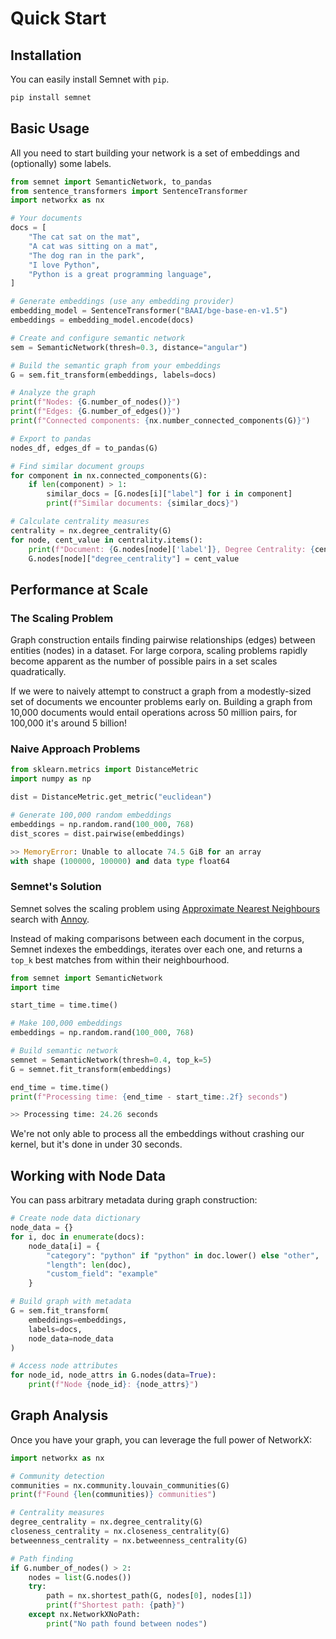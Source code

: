# Quick Start

## Installation

You can easily install Semnet with `pip`.

```bash
pip install semnet
```

## Basic Usage

All you need to start building your network is a set of embeddings and (optionally) some labels.

```python
from semnet import SemanticNetwork, to_pandas
from sentence_transformers import SentenceTransformer
import networkx as nx

# Your documents
docs = [
    "The cat sat on the mat",
    "A cat was sitting on a mat",
    "The dog ran in the park",
    "I love Python",
    "Python is a great programming language",
]

# Generate embeddings (use any embedding provider)
embedding_model = SentenceTransformer("BAAI/bge-base-en-v1.5")
embeddings = embedding_model.encode(docs)

# Create and configure semantic network
sem = SemanticNetwork(thresh=0.3, distance="angular")

# Build the semantic graph from your embeddings
G = sem.fit_transform(embeddings, labels=docs)

# Analyze the graph
print(f"Nodes: {G.number_of_nodes()}")
print(f"Edges: {G.number_of_edges()}")
print(f"Connected components: {nx.number_connected_components(G)}")

# Export to pandas
nodes_df, edges_df = to_pandas(G)

# Find similar document groups
for component in nx.connected_components(G):
    if len(component) > 1:
        similar_docs = [G.nodes[i]["label"] for i in component]
        print(f"Similar documents: {similar_docs}")

# Calculate centrality measures
centrality = nx.degree_centrality(G)
for node, cent_value in centrality.items():
    print(f"Document: {G.nodes[node]['label']}, Degree Centrality: {cent_value:.4f}")
    G.nodes[node]["degree_centrality"] = cent_value
```

## Performance at Scale

### The Scaling Problem

Graph construction entails finding pairwise relationships (edges) between entities (nodes) in a dataset. For large corpora, scaling problems rapidly become apparent as the number of possible pairs in a set scales quadratically.

If we were to naively attempt to construct a graph from a modestly-sized set of documents we encounter problems early on. Building a graph from 10,000 documents would entail operations across 50 million pairs, for 100,000 it's around 5 billion!

### Naive Approach Problems

```python
from sklearn.metrics import DistanceMetric
import numpy as np

dist = DistanceMetric.get_metric("euclidean")

# Generate 100,000 random embeddings
embeddings = np.random.rand(100_000, 768)
dist_scores = dist.pairwise(embeddings)

>> MemoryError: Unable to allocate 74.5 GiB for an array
with shape (100000, 100000) and data type float64
```

### Semnet's Solution

Semnet solves the scaling problem using [Approximate Nearest Neighbours](https://en.wikipedia.org/wiki/Nearest_neighbor_search#Approximate_nearest_neighbor) search with [Annoy](https://github.com/spotify/annoy).

Instead of making comparisons between each document in the corpus, Semnet indexes the embeddings, iterates over each one, and returns a `top_k` best matches from within their neighbourhood.

```python
from semnet import SemanticNetwork
import time

start_time = time.time()

# Make 100,000 embeddings
embeddings = np.random.rand(100_000, 768)

# Build semantic network
semnet = SemanticNetwork(thresh=0.4, top_k=5)
G = semnet.fit_transform(embeddings)

end_time = time.time()
print(f"Processing time: {end_time - start_time:.2f} seconds")

>> Processing time: 24.26 seconds
```

We're not only able to process all the embeddings without crashing our kernel, but it's done in under 30 seconds.

## Working with Node Data

You can pass arbitrary metadata during graph construction:

```python
# Create node data dictionary
node_data = {}
for i, doc in enumerate(docs):
    node_data[i] = {
        "category": "python" if "python" in doc.lower() else "other",
        "length": len(doc),
        "custom_field": "example"
    }

# Build graph with metadata
G = sem.fit_transform(
    embeddings=embeddings,
    labels=docs,
    node_data=node_data
)

# Access node attributes
for node_id, node_attrs in G.nodes(data=True):
    print(f"Node {node_id}: {node_attrs}")
```

## Graph Analysis

Once you have your graph, you can leverage the full power of NetworkX:

```python
import networkx as nx

# Community detection
communities = nx.community.louvain_communities(G)
print(f"Found {len(communities)} communities")

# Centrality measures
degree_centrality = nx.degree_centrality(G)
closeness_centrality = nx.closeness_centrality(G)
betweenness_centrality = nx.betweenness_centrality(G)

# Path finding
if G.number_of_nodes() > 2:
    nodes = list(G.nodes())
    try:
        path = nx.shortest_path(G, nodes[0], nodes[1])
        print(f"Shortest path: {path}")
    except nx.NetworkXNoPath:
        print("No path found between nodes")
```